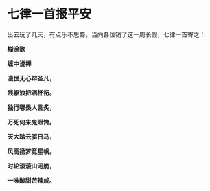 七律一首报平安
====



出去玩了几天，有点乐不思蜀，当向各位销了这一周长假，七律一首寄之：

**糊涂歌**

**缠中说禅**

**浊世无心辩圣凡，**

**残躯浪把酒杯衔。**

**独行哪畏人言炙，**

**万死何来鬼眼馋。**

**天大踏云驱日马，**

**风高扬梦竞星帆。**

**时轮滚滚山河脆，**

**一味酸甜苦辣咸。**
